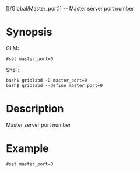 [[/Global/Master_port]] -- Master server port number

# Synopsis

GLM:

~~~
#set master_port=0
~~~

Shell:

~~~
bash$ gridlabd -D master_port=0
bash$ gridlabd --define master_port=0
~~~

# Description

Master server port number

# Example

~~~
#set master_port=0
~~~
